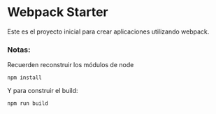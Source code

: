 # Webpack Starter

Este es el proyecto inicial para crear aplicaciones utilizando webpack.

### Notas:

Recuerden reconstruir los módulos de node

```
npm install
```

Y para construir el build:
```
npm run build
```